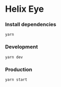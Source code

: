 # Helix Eye

### Install dependencies

```
yarn
```

### Development

```
yarn dev
```

### Production

```
yarn start
```
